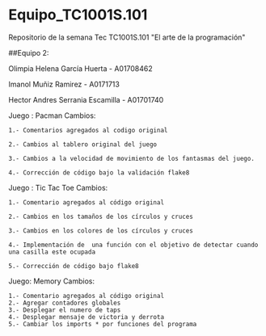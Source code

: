 # Equipo_TC1001S.101
Repositorio de la semana Tec TC1001S.101 "El arte de la programación"

##Equipo 2:

Olimpia Helena García Huerta - A01708462

Imanol Muñiz Ramirez - A0171713

Hector Andres Serrania Escamilla - A01701740

Juego : Pacman
  Cambios: 
  
    1.- Comentarios agregados al codigo original
    
    2.- Cambios al tablero original del juego
    
    3.- Cambios a la velocidad de movimiento de los fantasmas del juego.
    
    4.- Corrección de código bajo la validación flake8

Juego : Tic Tac Toe
  Cambios:
  
    1.- Comentario agregados al código original

    2.- Cambios en los tamaños de los círculos y cruces

    3.- Cambios en los colores de los círculos y cruces
 
    4.- Implementación de  una función con el objetivo de detectar cuando una casilla este ocupada

    5.- Corrección de código bajo flake8

Juego: Memory
  Cambios:
  
    1.- Comentario agregados al código original
    2.- Agregar contadores globales
    3.- Desplegar el numero de taps 
    4.- Desplegar mensaje de victoria y derrota
    5.- Cambiar los imports * por funciones del programa

 


